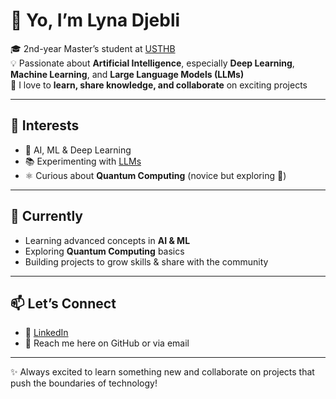 # 👋 Yo, I’m **Lyna Djebli**

🎓 2nd-year Master’s student at [USTHB](https://www.usthb.dz/)  
💡 Passionate about **Artificial Intelligence**, especially **Deep Learning**, **Machine Learning**, and **Large Language Models (LLMs)**  
🤝 I love to **learn, share knowledge, and collaborate** on exciting projects  

---

## 🔭 Interests
- 🤖 AI, ML & Deep Learning  
- 📚 Experimenting with [LLMs](https://en.wikipedia.org/wiki/Large_language_model)  
- ⚛️ Curious about **Quantum Computing** (novice but exploring 🚀)  

---

## 🌱 Currently
- Learning advanced concepts in **AI & ML**  
- Exploring **Quantum Computing** basics  
- Building projects to grow skills & share with the community  

---

## 📫 Let’s Connect
- 💼 [LinkedIn](linkedin.com/in/lyna-djebli-a393bb254) <!-- Replace with your real link -->
- 📧 Reach me here on GitHub or via email  

---

✨ Always excited to learn something new and collaborate on projects that push the boundaries of technology!
